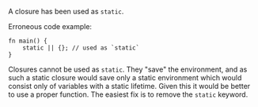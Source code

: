 A closure has been used as `static`.

Erroneous code example:

```compile_fail,E0697
fn main() {
    static || {}; // used as `static`
}
```

Closures cannot be used as `static`. They "save" the environment,
and as such a static closure would save only a static environment
which would consist only of variables with a static lifetime. Given
this it would be better to use a proper function. The easiest fix
is to remove the `static` keyword.
